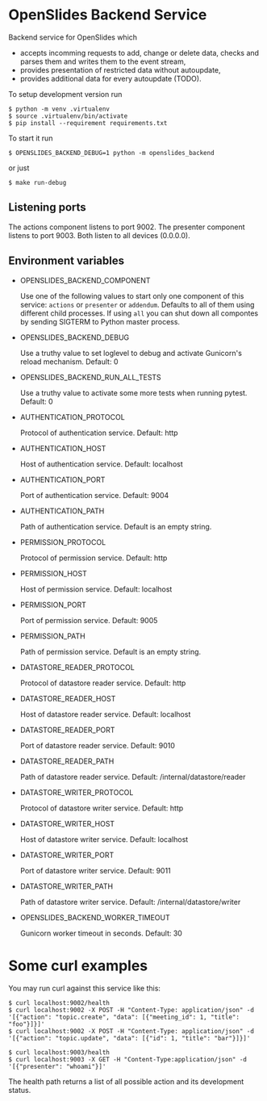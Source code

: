 # OpenSlides Backend Service

Backend service for OpenSlides which

* accepts incomming requests to add, change or delete data, checks and parses them and writes them to the event stream,
* provides presentation of restricted data without autoupdate,
* provides additional data for every autoupdate (TODO).

To setup development version run

    $ python -m venv .virtualenv
    $ source .virtualenv/bin/activate
    $ pip install --requirement requirements.txt

To start it run

    $ OPENSLIDES_BACKEND_DEBUG=1 python -m openslides_backend

or just

    $ make run-debug

## Listening ports

The actions component listens to port 9002. The presenter component listens to port 9003. Both listen to all devices (0.0.0.0).


## Environment variables

* OPENSLIDES_BACKEND_COMPONENT

  Use one of the following values to start only one component of this service: `actions` or `presenter` or `addendum`. Defaults to all of them using different child processes. If using `all` you can shut down all compontes by sending SIGTERM to Python master process.

* OPENSLIDES_BACKEND_DEBUG

  Use a truthy value to set loglevel to debug and activate Gunicorn's reload mechanism. Default: 0

* OPENSLIDES_BACKEND_RUN_ALL_TESTS

  Use a truthy value to activate some more tests when running pytest. Default: 0

* AUTHENTICATION_PROTOCOL

  Protocol of authentication service. Default: http

* AUTHENTICATION_HOST

  Host of authentication service. Default: localhost

* AUTHENTICATION_PORT

  Port of authentication service. Default: 9004

* AUTHENTICATION_PATH

  Path of authentication service. Default is an empty string.

* PERMISSION_PROTOCOL

  Protocol of permission service. Default: http

* PERMISSION_HOST

  Host of permission service. Default: localhost

* PERMISSION_PORT

  Port of permission service. Default: 9005

* PERMISSION_PATH

  Path of permission service. Default is an empty string.

* DATASTORE_READER_PROTOCOL

  Protocol of datastore reader service. Default: http

* DATASTORE_READER_HOST

  Host of datastore reader service. Default: localhost

* DATASTORE_READER_PORT

  Port of datastore reader service. Default: 9010

* DATASTORE_READER_PATH

  Path of datastore reader service. Default: /internal/datastore/reader

* DATASTORE_WRITER_PROTOCOL

  Protocol of datastore writer service. Default: http

* DATASTORE_WRITER_HOST

  Host of datastore writer service. Default: localhost

* DATASTORE_WRITER_PORT

  Port of datastore writer service. Default: 9011

* DATASTORE_WRITER_PATH

  Path of datastore writer service. Default: /internal/datastore/writer

* OPENSLIDES_BACKEND_WORKER_TIMEOUT

  Gunicorn worker timeout in seconds. Default: 30


# Some curl examples

You may run curl against this service like this:

    $ curl localhost:9002/health
    $ curl localhost:9002 -X POST -H "Content-Type: application/json" -d '[{"action": "topic.create", "data": [{"meeting_id": 1, "title": "foo"}]}]'
    $ curl localhost:9002 -X POST -H "Content-Type: application/json" -d '[{"action": "topic.update", "data": [{"id": 1, "title": "bar"}]}]'

    $ curl localhost:9003/health
    $ curl localhost:9003 -X GET -H "Content-Type:application/json" -d '[{"presenter": "whoami"}]'

The health path returns a list of all possible action and its development status.
